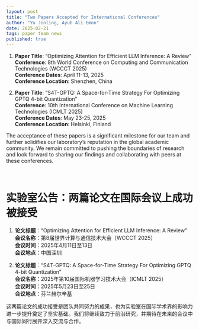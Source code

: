 ```yaml
---
layout: post
title: "Two Papers Accepted for International Conferences"
author: "Yu Jinling, Ayub Ali Emon"
date: 2025-02-21
tags: paper team news
published: true
---
```


1. **Paper Title**: “Optimizing Attention for Efficient LLM Inference: A Review”  
   **Conference**: 8th World Conference on Computing and Communication Technologies (WCCCT 2025)  
   **Conference Dates**: April 11-13, 2025  
   **Conference Location**: Shenzhen, China  

2. **Paper Title**: “S4T-GPTQ: A Space-for-Time Strategy For Optimizing GPTQ 4-bit Quantization”  
   **Conference**: 10th International Conference on Machine Learning Technologies (ICMLT 2025)  
   **Conference Dates**: May 23-25, 2025  
   **Conference Location**: Helsinki, Finland  

The acceptance of these papers is a significant milestone for our team and further solidifies our laboratory’s reputation in the global academic community. We remain committed to pushing the boundaries of research and look forward to sharing our findings and collaborating with peers at these conferences.

<br>
<h1 class="fs-4" itemprop="name headline">实验室公告：两篇论文在国际会议上成功被接受</h1>


1. **论文标题**：“Optimizing Attention for Efficient LLM Inference: A Review”  
   **会议名称**：第8届世界计算与通信技术大会（WCCCT 2025）  
   **会议时间**：2025年4月11日至13日  
   **会议地点**：中国深圳  

2. **论文标题**：“S4T-GPTQ: A Space-for-Time Strategy For Optimizing GPTQ 4-bit Quantization”  
   **会议名称**：2025年第10届国际机器学习技术大会（ICMLT 2025）  
   **会议时间**：2025年5月23日至25日  
   **会议地点**：芬兰赫尔辛基  

这两篇论文的成功接受是团队共同努力的成果，也为实验室在国际学术界的影响力进一步提升奠定了坚实基础。我们将继续致力于前沿研究，并期待在未来的会议中与国际同行展开深入交流与合作。

